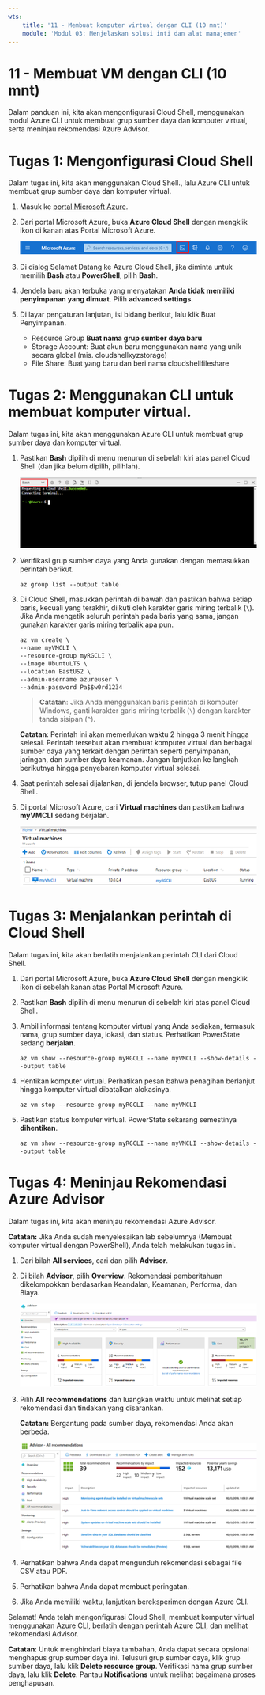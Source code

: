 ```yaml
---
wts:
    title: '11 - Membuat komputer virtual dengan CLI (10 mnt)'
    module: 'Modul 03: Menjelaskan solusi inti dan alat manajemen'
---
```

# 11 - Membuat VM dengan CLI (10 mnt)

Dalam panduan ini, kita akan mengonfigurasi Cloud Shell, menggunakan modul Azure CLI untuk membuat grup sumber daya dan komputer virtual, serta meninjau rekomendasi Azure Advisor. 

# Tugas 1: Mengonfigurasi Cloud Shell 

Dalam tugas ini, kita akan menggunakan Cloud Shell., lalu Azure CLI untuk membuat grup sumber daya dan komputer virtual.  

1. Masuk ke [portal Microsoft Azure](https://portal.azure.com).

2. Dari portal Microsoft Azure, buka **Azure Cloud Shell** dengan mengklik ikon di kanan atas Portal Microsoft Azure.

    ![Cuplikan layar ikon Portal Microsoft Azure, Azure Cloud Shell.](../images/1002.png)
   
3. Di dialog Selamat Datang ke Azure Cloud Shell, jika diminta untuk memilih **Bash** atau **PowerShell**, pilih **Bash**. 

4. Jendela baru akan terbuka yang menyatakan **Anda tidak memiliki penyimpanan yang dimuat**. Pilih **advanced settings**.

5. Di layar pengaturan lanjutan, isi bidang berikut, lalu klik Buat Penyimpanan.
    - Resource Group **Buat nama grup sumber daya baru**
    - Storage Account: Buat akun baru menggunakan nama yang unik secara global (mis. cloudshellxyzstorage)
    - File Share: Buat yang baru dan beri nama cloudshellfileshare


# Tugas 2: Menggunakan CLI untuk membuat komputer virtual.

Dalam tugas ini, kita akan menggunakan Azure CLI untuk membuat grup sumber daya dan komputer virtual.

1. Pastikan **Bash** dipilih di menu menurun di sebelah kiri atas panel Cloud Shell (dan jika belum dipilih, pilihlah).

    ![Cuplikan layar Portal Microsofr Azure, Azure Cloud Shell dengan menu menurun Bash disorot.](../images/1002a.png)


2. Verifikasi grup sumber daya yang Anda gunakan dengan memasukkan perintah berikut.

    ```cli
    az group list --output table
    ```

4. Di Cloud Shell, masukkan perintah di bawah dan pastikan bahwa setiap baris, kecuali yang terakhir, diikuti oleh karakter garis miring terbalik (`\`). Jika Anda mengetik seluruh perintah pada baris yang sama, jangan gunakan karakter garis miring terbalik apa pun. 

    ```cli
    az vm create \
    --name myVMCLI \
    --resource-group myRGCLI \
    --image UbuntuLTS \
    --location EastUS2 \
    --admin-username azureuser \
    --admin-password Pa$$w0rd1234
    ```

    >**Catatan**: Jika Anda menggunakan baris perintah di komputer Windows, ganti karakter garis miring terbalik (`\`) dengan karakter tanda sisipan (`^`).

    **Catatan**: Perintah ini akan memerlukan waktu 2 hingga 3 menit hingga selesai. Perintah tersebut akan membuat komputer virtual dan berbagai sumber daya yang terkait dengan perintah seperti penyimpanan, jaringan, dan sumber daya keamanan. Jangan lanjutkan ke langkah berikutnya hingga penyebaran komputer virtual selesai. 

5. Saat perintah selesai dijalankan, di jendela browser, tutup panel Cloud Shell.

6. Di portal Microsoft Azure, cari **Virtual machines** dan pastikan bahwa **myVMCLI** sedang berjalan.

    ![Cuplikan layar halaman komputer virtual dengan myVMPS dalam status berjalan.](../images/1101.png)


# Tugas 3: Menjalankan perintah di Cloud Shell

Dalam tugas ini, kita akan berlatih menjalankan perintah CLI dari Cloud Shell. 

1. Dari portal Microsoft Azure, buka **Azure Cloud Shell** dengan mengklik ikon di sebelah kanan atas Portal Microsoft Azure.

2. Pastikan **Bash** dipilih di menu menurun di sebelah kiri atas panel Cloud Shell.

3. Ambil informasi tentang komputer virtual yang Anda sediakan, termasuk nama, grup sumber daya, lokasi, dan status. Perhatikan PowerState sedang **berjalan**.

    ```cli
    az vm show --resource-group myRGCLI --name myVMCLI --show-details --output table 
    ```

4. Hentikan komputer virtual. Perhatikan pesan bahwa penagihan berlanjut hingga komputer virtual dibatalkan alokasinya. 

    ```cli
    az vm stop --resource-group myRGCLI --name myVMCLI
    ```

5. Pastikan status komputer virtual. PowerState sekarang semestinya **dihentikan**.

    ```cli
    az vm show --resource-group myRGCLI --name myVMCLI --show-details --output table 
    ```

# Tugas 4: Meninjau Rekomendasi Azure Advisor

Dalam tugas ini, kita akan meninjau rekomendasi Azure Advisor.

   **Catatan:** Jika Anda sudah menyelesaikan lab sebelumnya (Membuat komputer virtual dengan PowerShell), Anda telah melakukan tugas ini. 

1. Dari bilah **All services**, cari dan pilih **Advisor**. 

2. Di bilah **Advisor**, pilih **Overview**. Rekomendasi pemberitahuan dikelompokkan berdasarkan Keandalan, Keamanan, Performa, dan Biaya. 

    ![Cuplikan layar halaman Ringkasan Advisor. ](../images/1103.png)

3. Pilih **All recommendations** dan luangkan waktu untuk melihat setiap rekomendasi dan tindakan yang disarankan. 

    **Catatan:** Bergantung pada sumber daya, rekomendasi Anda akan berbeda. 

    ![Cuplikan layar halaman Semua rekomendasi Advisor. ](../images/1104.png)

4. Perhatikan bahwa Anda dapat mengunduh rekomendasi sebagai file CSV atau PDF. 

5. Perhatikan bahwa Anda dapat membuat peringatan. 

6. Jika Anda memiliki waktu, lanjutkan bereksperimen dengan Azure CLI. 

Selamat! Anda telah mengonfigurasi Cloud Shell, membuat komputer virtual menggunakan Azure CLI, berlatih dengan perintah Azure CLI, dan melihat rekomendasi Advisor.

**Catatan**: Untuk menghindari biaya tambahan, Anda dapat secara opsional menghapus grup sumber daya ini. Telusuri grup sumber daya, klik grup sumber daya, lalu klik **Delete resource group**. Verifikasi nama grup sumber daya, lalu klik **Delete**. Pantau **Notifications** untuk melihat bagaimana proses penghapusan.
